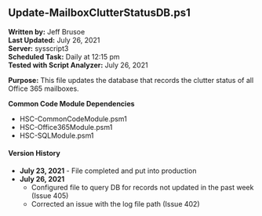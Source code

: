 ## Update-MailboxClutterStatusDB.ps1

**Written by:** Jeff Brusoe<br>
**Last Updated:** July 26, 2021<br>
**Server:** sysscript3<br>
**Scheduled Task:** Daily at 12:15 pm<br>
**Tested with Script Analyzer:** July 26, 2021

**Purpose:** This file updates the database that records the clutter status of all Office 365 mailboxes.

**Common Code Module Dependencies**<br>
* HSC-CommonCodeModule.psm1
* HSC-Office365Module.psm1
* HSC-SQLModule.psm1

#### Version History
* **July 23, 2021** - File completed and put into production
* **July 26, 2021**
   * Configured file to query DB for records not updated in the past week (Issue 405)
   * Corrected an issue with the log file path (Issue 402)
